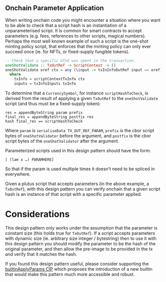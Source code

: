 ## Onchain Parameter Application

When writing onchain code you might encounter a situation where you want to be able to check that a script hash is an instantiation of a unparameterised script. 
It is common for smart contracts to accept parameters (e.g. fees, references to other scripts, magical numbers). Perhaps the most well known example of such a script is the 
one-shot minting policy script, that enforces that the minting policy can only ever succeed once (ie. for NFTs, or fixed-supply fungible tokens).

```haskell
-- Check that a specific UTxO was spent in the transaction.
oneShotValidate :: TxOutRef -> ScriptContext -> ()
oneShotValidate oref ctx = any (\input -> txInInfoOutRef input == oref) inputs 
  where
    txInfo = scriptContextTxInfo ctx
    inputs = txInfoInputs txInfo 
```

To determine that a `CurrencySymbol`, for instance `scriptHashToCheck`, is derived from the result of applying a given `TxOutRef` to the `oneShotValidate` script (and thus must be a fixed-supply token):
```
res = appendByteString param prefix
final_res = appendByteString postfix res
hash final_res == scriptHashToCheck
```
Where `param` is `serialiseData TX_OUT_REF_PARAM`, `prefix` is the cbor script bytes of `oneShotValidator` before the argument, and `postfix` is the cbor script bytes of the `oneShotValidator` after the argument.

Parameterized scripts used in this design pattern should have the form:
```
[ (lam x …) PARAMHERE] 
```
So that if the param is used multiple times it doesn't need to be spliced in everywhere.

Given a plutus script that accepts parameters (in the above example, a `TxOutRef`), with this design pattern you can verify onchain that a given script hash is an instance of that script with a specific parameter applied.

# Considerations
This design pattern only works under the assumption that the parameter is constant size (this holds true for `TxOutRef`). If a script accepts parameters with dynamic size (ie. arbitrary size integer / bytestring) then to use it with this
design pattern you should modify the parameter to be the hash of the original parameter, and then allow the pre-image to be provided in the tx and verify that it matches the hash. 

If you found this design pattern useful, please consider supporting the [builtinApplyParams CIP](https://github.com/cardano-foundation/CIPs/pull/934) which proposes the introduction of a new builtin that would make this pattern much more accessible and robust. 
